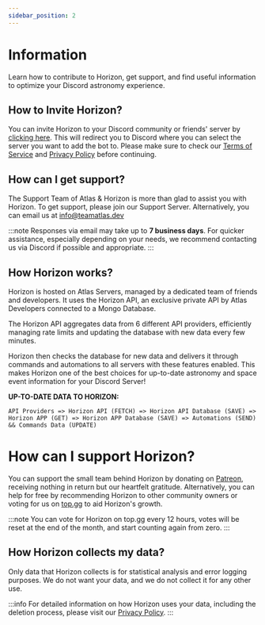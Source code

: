 ```yaml
---
sidebar_position: 2
---
```

# Information
Learn how to contribute to Horizon, get support, and find useful information to optimize your Discord astronomy experience.

## How to Invite Horizon?

You can invite Horizon to your Discord community or friends' server by [clicking here](https://invite.horizonbot.xyz). This will redirect you to Discord where you can select the server you want to add the bot to. Please make sure to check our [Terms of Service](https://horizonbot.xyz/terms) and [Privacy Policy](https://horizonbot.xyz/privacy) before continuing.

## How can I get support?
The Support Team of Atlas & Horizon is more than glad to assist you with Horizon. To get support, please join our Support Server. Alternatively, you can email us at info@teamatlas.dev

:::note
Responses via email may take up to **7 business days**. For quicker assistance, especially depending on your needs, we recommend contacting us via Discord if possible and appropriate.
:::

## How Horizon works?

Horizon is hosted on Atlas Servers, managed by a dedicated team of friends and developers. It uses the Horizon API, an exclusive private API by Atlas Developers connected to a Mongo Database.

The Horizon API aggregates data from 6 different API providers, efficiently managing rate limits and updating the database with new data every few minutes.

Horizon then checks the database for new data and delivers it through commands and automations to all servers with these features enabled. This makes Horizon one of the best choices for up-to-date astronomy and space event information for your Discord Server!


**UP-TO-DATE DATA TO HORIZON:**
```
API Providers => Horizon API (FETCH) => Horizon API Database (SAVE) =>
Horizon APP (GET) => Horizon APP Database (SAVE) => Automations (SEND) && Commands Data (UPDATE)
```

# How can I support Horizon?

You can support the small team behind Horizon by donating on [Patreon](https://donate.teamatlas.dev), receiving nothing in return but our heartfelt gratitude. Alternatively, you can help for free by recommending Horizon to other community owners or voting for us on [top.gg](https://top.gg/bot/1183177251316047983) to aid Horizon's growth.

:::note
You can vote for Horizon on top.gg every 12 hours, votes will be reset at the end of the month, and start counting again from zero.
:::

## How Horizon collects my data?
Only data that Horizon collects is for statistical analysis and error logging purposes. We do not want your data, and we do not collect it for any other use.

:::info
For detailed information on how Horizon uses your data, including the deletion process, please visit our [Privacy Policy](https://horizonbot.xyz/privacy).
:::
